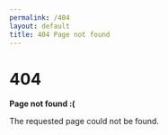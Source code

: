 ```yaml
---
permalink: /404
layout: default
title: 404 Page not found
---
```

<h1>404</h1>
<p><strong>Page not found :(</strong></p>
<p>The requested page could not be found.</p>

